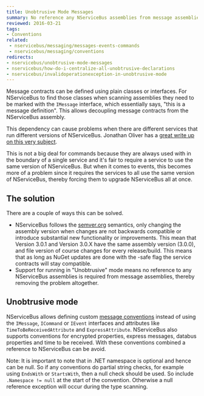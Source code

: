 ```yaml
---
title: Unobtrusive Mode Messages
summary: No reference any NServiceBus assemblies from message assemblies.
reviewed: 2016-03-21
tags: 
- Conventions
related:
 - nservicebus/messaging/messages-events-commands
 - nservicebus/messaging/conventions
redirects:
- nservicebus/unobtrusive-mode-messages
- nservicebus/how-do-i-centralize-all-unobtrusive-declarations
- nservicebus/invalidoperationexception-in-unobtrusive-mode
---
```


Message contracts can be defined using plain classes or interfaces. For NServiceBus to find those classes when scanning assemblies they need to be marked with the `IMessage` interface, which essentially says, "this is a message definition". This allows decoupling message contracts from the NServiceBus assembly.

This dependency can cause problems when there are different services that run different versions of NServiceBus. Jonathan Oliver has a [great write up on this very subject](http://blog.jonathanoliver.com/nservicebus-distributing-event-schemacontract/).

This is not a big deal for commands because they are always used with in the boundary of a single service and it's fair to require a service to use the same version of NServiceBus. But when it comes to events, this becomes more of a problem since it requires the services to all use the same version of NServiceBus, thereby forcing them to upgrade NServiceBus all at once.


## The solution

There are a couple of ways this can be solved.

 * NServiceBus follows the [semver.org](http://semver.org/) semantics, only changing the assembly version when changes are not backwards compatible or introduce substantial new functionality or improvements. This mean that Version 3.0.1 and Version 3.0.X have the same assembly version (3.0.0), and file version of course changes for every release/build. This means that as long as NuGet updates are done with the -safe flag the service contracts will stay compatible.
 * Support for running in "Unobtrusive" mode means no reference to any NServiceBus assemblies is required from message assemblies, thereby removing the problem altogether.


## Unobtrusive mode

NServiceBus allows defining custom [message conventions](conventions.md) instead of using the `IMessage`, `ICommand` or `IEvent` interfaces and attributes like `TimeToBeReceivedAttribute` and `ExpressAttribute`. NServiceBus also supports conventions for encrypted properties, express messages, databus properties and time to be received. With these conventions combined a reference to NServiceBus can be avoid.

Note: It is important to note that in .NET namespace is optional and hence can be null. So if any conventions do partial string checks, for example using `EndsWith` or `StartsWith`, then a null check should be used. So include `.Namespace != null` at the start of the convention. Otherwise a null reference exception will occur during the type scanning.